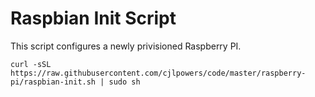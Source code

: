 # Raspbian Init Script

This script configures a newly privisioned Raspberry PI.    

    curl -sSL https://raw.githubusercontent.com/cjlpowers/code/master/raspberry-pi/raspbian-init.sh | sudo sh